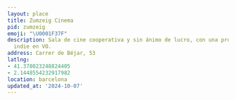 ```yaml
---
layout: place
title: Zumzeig Cinema
pid: zumzeig
emoji: "\U0001F37F"
description: Sala de cine cooperativa y sin ánimo de lucro, con una programación principalmente
  indie en VO.
address: Carrer de Béjar, 53
latlng:
- 41.378023248824405
- 2.1448554232917982
location: barcelona
updated_at: '2024-10-07'
---
```

